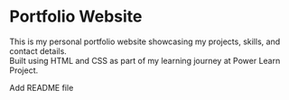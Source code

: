 # Portfolio Website

This is my personal portfolio website showcasing my projects, skills, and contact details.  
Built using HTML and CSS as part of my learning journey at Power Learn Project.

Add README file
